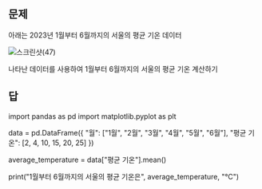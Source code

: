 ## 문제

아래는 2023년 1월부터 6월까지의 서울의 평균 기온 데이터

![스크린샷(47)](https://github.com/sejongsmarcle/2023_Autumn_DataAnalysisStudy/assets/128336150/22d420c6-fef4-4611-828c-02ddc073a707)

나타난 데이터를 사용하여 1월부터 6월까지의 서울의 평균 기온 계산하기


## 답

import pandas as pd
import matplotlib.pyplot as plt

data = pd.DataFrame({
    "월": ["1월", "2월", "3월", "4월", "5월", "6월"],
    "평균 기온": [2, 4, 10, 15, 20, 25]
})

average_temperature = data["평균 기온"].mean()

print("1월부터 6월까지의 서울의 평균 기온은", average_temperature, "°C")
